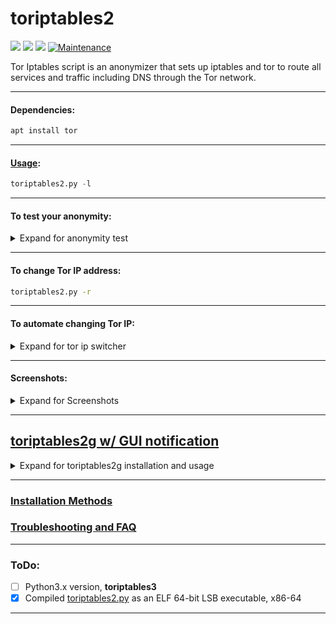 # toriptables2 
![](https://img.shields.io/badge/toriptables2-python_2.7-blue.svg?style=flat-square) ![](https://img.shields.io/badge/dependencies-tor-orange.svg?style=flat-square) ![](https://img.shields.io/badge/GPL-v2-blue.svg?style=flat-square) [![Maintenance](https://img.shields.io/badge/Maintained%3F-yes-green.svg?style=flat-square)](https://github.com/ruped24/toriptables2/graphs/commit-activity)

Tor Iptables script is an anonymizer that sets up iptables and tor to route all services and traffic including DNS through the Tor network. 

---

#### Dependencies:
```bash
apt install tor
```
---

#### [Usage](https://drive.google.com/open?id=0B79r4wTVj-CZVy10Ujg5Vjl5WFk):
```python
toriptables2.py -l
```
---

#### To test your anonymity:
<details><summary>Expand for anonymity test</summary>
<br>
 
* [Check My IPx](https://ipx.ac/)
* [Check Tor Project](https://check.torproject.org)
* [Do I leak](http://www.doileak.com/)
* [DNS leak test](http://dnsleaktest.com)
* [Test IPv6](http://ipv6-test.com/)
* [What is my proxy](http://whatismyproxy.com)
* [What every Browser knows about you](http://webkay.robinlinus.com/)

</details>

---

#### To change Tor IP address:
```bash
toriptables2.py -r
```
---

#### To automate changing Tor IP:
<details><summary>Expand for tor ip switcher</summary>
<br>

[► **Screenshot**](https://drive.google.com/open?id=0B79r4wTVj-CZOGJadlBtWWxPWFk)

[► **Tor IP Switcher**](https://github.com/ruped24/tor_ip_switcher#tor_ip_switcher)

</details>

---

#### Screenshots:
<details><summary>Expand for Screenshots</summary>
 
* [KaliBang Linux Rolling](https://drive.google.com/open?id=1fHtOvukq0j3dcSKk6Yw_d2L3JuXnjNav)

* [Kali Linux, Rolling Edition](https://drive.google.com/open?id=0B79r4wTVj-CZMzlnRWZTcVcyUnc)

* [Tor IPTables rules loaded](https://drive.google.com/open?id=0B79r4wTVj-CZT0NMV2VZRTM1REE)

</details>

---
## [toriptables2g w/ GUI notification](https://bitbucket.org/ruped24/toriptables2g/src)
<details><summary>Expand for toriptables2g installation and usage</summary>

#### Dependencies:

Install [python-notify](http://ftp.br.debian.org/debian/pool/main/n/notify-python/python-notify_0.1.1-4_amd64.deb)

```bash
apt install tor
```
#### Screenshots:
* [Kali Linux, Rolling Edition [ON]](https://drive.google.com/open?id=0B79r4wTVj-CZSEdkaTBNOVc5aUU)
* [Kali Linux, Rolling Edition [OFF]](https://drive.google.com/file/d/1NPZ1SKI9rh9XkaplF2_DzHSoPL77aiy-/view?usp=sharing)

</details>

---
### [Installation Methods](https://github.com/ruped24/toriptables2/wiki/Optional-Installation-methods-for-toriptables2.py)

### [Troubleshooting and FAQ](https://github.com/ruped24/toriptables2/wiki/Troubleshooting)

---

### ToDo:
- [ ] Python3.x version, **toriptables3**
- [x] Compiled [toriptables2.py](https://github.com/ruped24/toriptables2/releases/tag/2-2.1) as an ELF 64-bit LSB executable, x86-64

---
